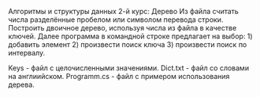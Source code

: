 Алгоритмы и структуры данных 2-й курс:
Дерево
Из файла  считать числа разделённые пробелом или символом перевода строки. Построить двоичное дерево, используя числа из файла в качестве ключей. 
Далее программа в командной строке предлагает на выбор: 1) добавить элемент 2) произвести поиск ключа 3) произвести поиск по интервалу.



Keys - файл с целочисленными значениями.
Dict.txt - файл со словами на англиийском.
Programm.cs - файл с примером использования дерева.

